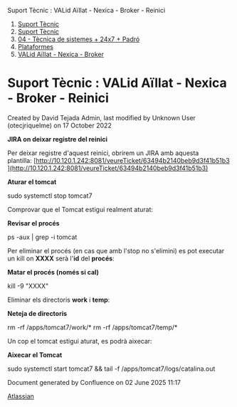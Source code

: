 Suport Tècnic : VALid Aïllat - Nexica - Broker - Reinici  

1.  [Suport Tècnic](index.md)
2.  [Suport Tècnic](13893782.md)
3.  [04 - Tècnica de sistemes + 24x7 + Padró](26313202.md)
4.  [Plataformes](Plataformes_41520520.md)
5.  [VALid Aïllat - Nexica - Broker](41522217.md)

Suport Tècnic : VALid Aïllat - Nexica - Broker - Reinici
========================================================

Created by David Tejada Admin, last modified by Unknown User (otecjriquelme) on 17 October 2022

**JIRA on deixar registre del reinici**

Per deixar registre d'aquest reinici, obrirem un JIRA amb aquesta plantilla: [http://10.120.1.242:8081/veureTicket/63494b2140beb9d3f41b51b3](http://10.120.1.242:8081/veureTicket/63494b2140beb9d3f41b51b3)

**Aturar el tomcat**

sudo systemctl stop tomcat7

Comprovar que el Tomcat estigui realment aturat:

**Revisar el procés**

ps -aux | grep -i tomcat

Per eliminar el procés (en cas que amb l'stop no s'elimini) es pot executar un kill on **XXXX** serà l'**id** del **procés**:

**Matar el procés (només si cal)**

kill -9 "XXXX"

Eliminar els directoris **work** i **temp**:

**Neteja de directoris**

rm -rf /apps/tomcat7/work/\*
rm -rf /apps/tomcat7/temp/\*

Un cop el tomcat estigui aturat, es podrà aixecar:

**Aixecar el Tomcat**

sudo systemctl start tomcat7 && tail -f /apps/tomcat7/logs/catalina.out

Document generated by Confluence on 02 June 2025 11:17

[Atlassian](http://www.atlassian.com/)